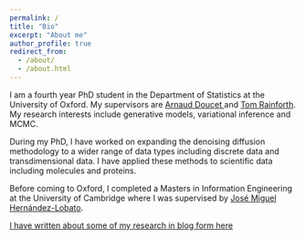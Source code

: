 ```yaml
---
permalink: /
title: "Bio"
excerpt: "About me"
author_profile: true
redirect_from: 
  - /about/
  - /about.html
---
```


I am a fourth year PhD student in the Department of Statistics at the University of Oxford. My supervisors are <a href='https://www.stats.ox.ac.uk/~doucet/'>Arnaud Doucet </a> and <a href='https://www.robots.ox.ac.uk/~twgr/'>Tom Rainforth</a>. My research interests include generative models, variational inference and MCMC.

During my PhD, I have worked on expanding the denoising diffusion methodology to a wider range of data types including discrete data and transdimensional data. I have applied these methods to scientific data including molecules and proteins.

Before coming to Oxford, I completed a Masters in Information Engineering at the University of Cambridge where I was supervised by <a href='https://jmhl.org'>José Miguel Hernández-Lobato</a>.

 <a href='https://andrew-cr.github.io/year-archive/'>I have written about some of my research in blog form here</a>